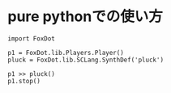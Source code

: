 # pure pythonでの使い方

```python3
import FoxDot

p1 = FoxDot.lib.Players.Player()
pluck = FoxDot.lib.SCLang.SynthDef('pluck')

p1 >> pluck()
p1.stop()
```
